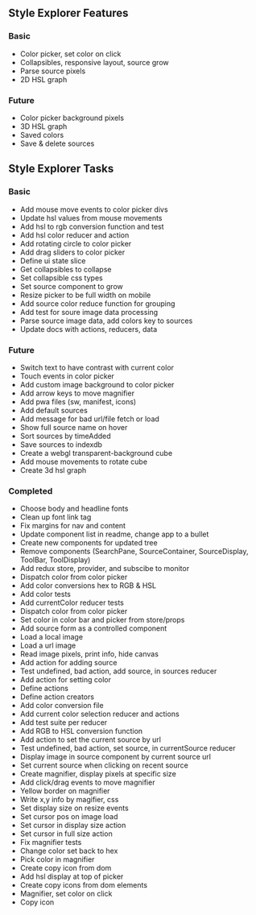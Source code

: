 ## Style Explorer Features
### Basic
* Color picker, set color on click
* Collapsibles, responsive layout, source grow
* Parse source pixels
* 2D HSL graph

### Future
* Color picker background pixels
* 3D HSL graph
* Saved colors
* Save & delete sources

## Style Explorer Tasks
### Basic
* Add mouse move events to color picker divs
* Update hsl values from mouse movements
* Add hsl to rgb conversion function and test
* Add hsl color reducer and action
* Add rotating circle to color picker
* Add drag sliders to color picker
* Define ui state slice
* Get collapsibles to collapse
* Set collapsible css types
* Set source component to grow
* Resize picker to be full width on mobile
* Add source color reduce function for grouping
* Add test for soure image data processing
* Parse source image data, add colors key to sources
* Update docs with actions, reducers, data

### Future
* Switch text to have contrast with current color
* Touch events in color picker
* Add custom image background to color picker
* Add arrow keys to move magnifier
* Add pwa files (sw, manifest, icons)
* Add default sources
* Add message for bad url/file fetch or load
* Show full source name on hover
* Sort sources by timeAdded
* Save sources to indexdb
* Create a webgl transparent-background cube
* Add mouse movements to rotate cube
* Create 3d hsl graph

### Completed
* Choose body and headline fonts
* Clean up font link tag
* Fix margins for nav and content
* Update component list in readme, change app to a bullet
* Create new components for updated tree
* Remove components (SearchPane, SourceContainer, SourceDisplay, ToolBar, ToolDisplay)
* Add redux store, provider, and subscibe to monitor
* Dispatch color from color picker
* Add color conversions hex to RGB & HSL
* Add color tests
* Add currentColor reducer tests
* Dispatch color from color picker
* Set color in color bar and picker from store/props
* Add source form as a controlled component
* Load a local image
* Load a url image
* Read image pixels, print info, hide canvas
* Add action for adding source
* Test undefined, bad action, add source, in sources reducer
* Add action for setting color
* Define actions
* Define action creators
* Add color conversion file
* Add current color selection reducer and actions
* Add test suite per reducer
* Add RGB to HSL conversion function
* Add action to set the current source by url
* Test undefined, bad action, set source, in currentSource reducer
* Display image in source component by current source url
* Set current source when clicking on recent source
* Create magnifier, display pixels at specific size
* Add click/drag events to move magnifier
* Yellow border on magnifier
* Write x,y info by magifier, css
* Set display size on resize events
* Set cursor pos on image load
* Set cursor in display size action
* Set cursor in full size action
* Fix magnifier tests
* Change color set back to hex
* Pick color in magnifier
* Create copy icon from dom
* Add hsl display at top of picker
* Create copy icons from dom elements
* Magnifier, set color on click
* Copy icon
